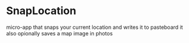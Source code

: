 # SnapLocation
micro-app that snaps your current location and writes it to pasteboard it also opionally saves a map image in photos
